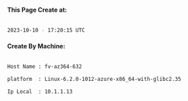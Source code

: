 
   
#### This Page Create at:

```bash

2023-10-10 - 17:20:15 UTC

```

#### Create By Machine:

```bash

Host Name : fv-az364-632

platform  : Linux-6.2.0-1012-azure-x86_64-with-glibc2.35

Ip Local  : 10.1.1.13

```

